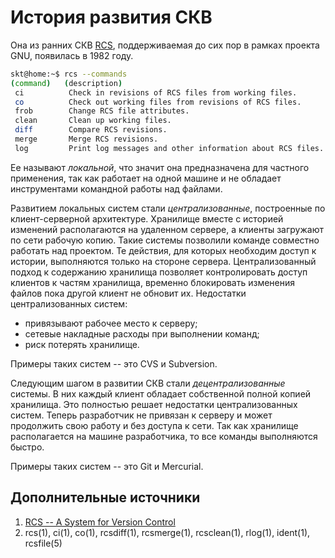 # История развития СКВ

<!-- Локальная СКВ -->
Она из ранних СКВ [RCS](https://www.gnu.org/software/rcs/rcs.html), поддерживаемая до сих пор в рамках проекта GNU, появилась в 1982 году.

``` bash
skt@home:~$ rcs --commands
(command)   (description)
 ci          Check in revisions of RCS files from working files.
 co          Check out working files from revisions of RCS files.
 frob        Change RCS file attributes.
 clean       Clean up working files.
 diff        Compare RCS revisions.
 merge       Merge RCS revisions.
 log         Print log messages and other information about RCS files.
```

Ее называют *локальной*, что значит она предназначена для частного применения, так как работает на одной машине и не обладает инструментами командной работы над файлами.

<!-- Централизованная СКВ -->
Развитием локальных систем стали *централизованные*, построенные по клиент-серверной архитектуре.
Хранилище вместе с историей изменений располагаются на удаленном сервере, а клиенты загружают по сети рабочую копию.
Такие системы позволили команде совместно работать над проектом.
Те действия, для которых необходим доступ к истории, выполняются только на стороне сервера.
Централизованный подход к содержанию хранилища позволяет контролировать доступ клиентов к частям хранилища, временно блокировать изменения файлов пока другой клиент не обновит их.
Недостатки централизованных систем:
* привязывают рабочее место к серверу;
* сетевые накладные расходы при выполнении команд;
* риск потерять хранилище.

Примеры таких систем -- это CVS и Subversion.

<!-- Децентрализованная СКВ -->
Следующим шагом в развитии СКВ стали *децентрализованные* системы.
В них каждый клиент обладает собственной полной копией хранилища.
Это полностью решает недостатки централизованных систем.
Теперь разработчик не привязан к серверу и может продолжить свою работу и без доступа к сети.
Так как хранилище располагается на машине разработчика, то все команды выполняются быстро.
<!--
По сравнению с централизованными системами, децентрализованные обладают развитыми инструментами для обмена изменениями и объединения результатов.
-->

Примеры таких систем -- это Git и Mercurial.


## Дополнительные источники

1. [RCS -- A System for Version Control](https://www.gnu.org/software/rcs/tichy-paper.pdf)
1. rcs(1), ci(1), co(1), rcsdiff(1), rcsmerge(1), rcsclean(1), rlog(1), ident(1), rcsfile(5)

